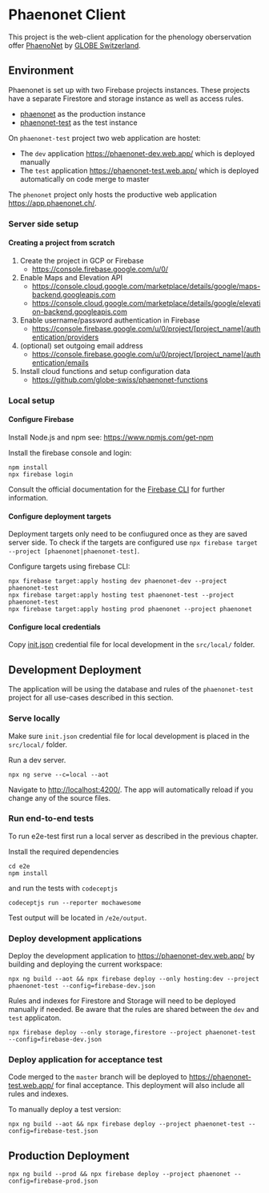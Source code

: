 # Phaenonet Client

This project is the web-client application for the phenology oberservation offer [PhaenoNet](https://www.phaenonet.ch) by [GLOBE Switzerland](https://www.globe-swiss.ch).

## Environment

Phaenonet is set up with two Firebase projects instances. These projects have a separate Firestore and storage instance as well as access rules.

- [phaenonet](https://console.firebase.google.com/u/0/project/phaenonet/overview) as the production instance
- [phaenonet-test](https://console.firebase.google.com/u/0/project/phaenonet/overview) as the test instance

On `phaenonet-test` project two web application are hostet:

- The `dev` application <https://phaenonet-dev.web.app/> which is deployed manually
- The `test` application <https://phaenonet-test.web.app/> which is deployed automatically on code merge to master

The `phenonet` project only hosts the productive web application <https://app.phaenonet.ch/>.

### Server side setup

#### Creating a project from scratch

1. Create the project in GCP or Firebase
   - <https://console.firebase.google.com/u/0/>
1. Enable Maps and Elevation API
   - <https://console.cloud.google.com/marketplace/details/google/maps-backend.googleapis.com>
   - <https://console.cloud.google.com/marketplace/details/google/elevation-backend.googleapis.com>
1. Enable username/password authentication in Firebase
   - <https://console.firebase.google.com/u/0/project/[project_name]/authentication/providers>
1. (optional) set outgoing email address
   - <https://console.firebase.google.com/u/0/project/[project_name]/authentication/emails>
1. Install cloud functions and setup configuration data
   - <https://github.com/globe-swiss/phaenonet-functions>

### Local setup

#### Configure Firebase

Install Node.js and npm see: <https://www.npmjs.com/get-npm>

Install the firebase console and login:

```commandline
npm install
npx firebase login
```

Consult the official documentation for the [Firebase CLI](https://firebase.google.com/docs/cli) for further information.

#### Configure deployment targets

Deployment targets only need to be confiugured once as they are saved server side.
To check if the targets are configured use `npx firebase target --project [phaenonet|phaenonet-test]`.

Configure targets using firebase CLI:

```commandline
npx firebase target:apply hosting dev phaenonet-dev --project phaenonet-test
npx firebase target:apply hosting test phaenonet-test --project phaenonet-test
npx firebase target:apply hosting prod phaenonet --project phaenonet
```

#### Configure local credentials

Copy [init.json](https://phaenonet-test.web.app/__/firebase/init.json) credential file for local development in the `src/local/` folder.

## Development Deployment

The application will be using the database and rules of the `phaenonet-test` project for all use-cases described in this section.

### Serve locally

Make sure `init.json` credential file for local development is placed in the `src/local/` folder.

Run a dev server.

```commandline
npx ng serve --c=local --aot
```

Navigate to <http://localhost:4200/>. The app will automatically reload if you change any of the source files.

### Run end-to-end tests

To run e2e-test first run a local server as described in the previous chapter.

Install the required dependencies

```commandline
cd e2e
npm install
```

and run the tests with `codeceptjs`

```commandline
codeceptjs run --reporter mochawesome
```

Test output will be located in `/e2e/output`.

### Deploy development applications

Deploy the development application to <https://phaenonet-dev.web.app/> by building and deploying the current workspace:

```commandline
npx ng build --aot && npx firebase deploy --only hosting:dev --project phaenonet-test --config=firebase-dev.json
```

Rules and indexes for Firestore and Storage will need to be deployed manually if needed.
Be aware that the rules are shared between the `dev` and `test` applicaton.

```commandline
npx firebase deploy --only storage,firestore --project phaenonet-test --config=firebase-dev.json
```

### Deploy application for acceptance test

Code merged to the `master` branch will be deployed to <https://phaenonet-test.web.app/> for final acceptance. This deployment will also include all rules and indexes.

To manually deploy a test version:

```commandline
npx ng build --aot && npx firebase deploy --project phaenonet-test --config=firebase-test.json
```

## Production Deployment

```commandline
npx ng build --prod && npx firebase deploy --project phaenonet --config=firebase-prod.json
```
